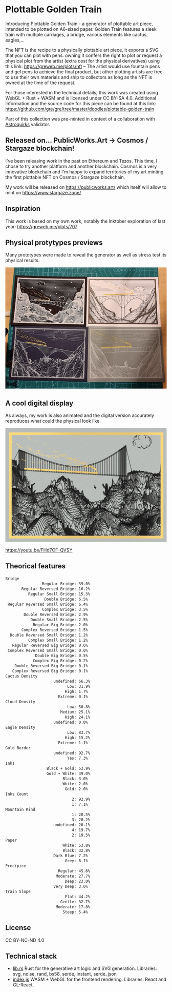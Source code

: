 <!--
Plan:
Supply: 400
Price: 888 STARS
whitelist premint 50%
Allowlist to <insertaddress> to be able to mint 60 NFT during the "pre-mint" phase, before it is "public".
-->

# Plottable Golden Train

Introducing Plottable Golden Train - a generator of plottable art piece, intended to be plotted on A6-sized paper. Golden Train features a sleek train with multiple carriages, a bridge, various elements like cactus, eagles,...

The NFT is the recipe to a physically plottable art piece, it exports a SVG that you can plot with pens. owning it confers the right to plot or request a physical plot from the artist (extra cost for the physical derivatives) using this link: https://greweb.me/plots/nft
 – The artist would use fountain pens and gel pens to achieve the final product, but other plotting artists are free to use their own materials and ship to collectors as long as the NFT is owned at the time of the request.

For those interested in the technical details, this work was created using WebGL + Rust + WASM and is licensed under CC BY-SA 4.0. Additional information and the source code for this piece can be found at this link: https://github.com/gre/gre/tree/master/doodles/plottable-golden-train

Part of this collection was pre-minted in context of a collaboration with [Astroquirks](https://astroquirks.com/) validator.

## Released on... PublicWorks.Art -> Cosmos / Stargaze blockchain!

I've been releasing work in the past on Ethereum and Tezos. This time, I chose to try another platform and another blockchain. Cosmos is a very innovative blockchain and I'm happy to expand territories of my art minting the first plottable NFT on Cosmos / Stargaze blockchain.

My work will be released on https://publicworks.art/ which itself will allow to mint on https://www.stargaze.zone/

## Inspiration

This work is based on my own work, notably the Inktober exploration of last year: https://greweb.me/plots/707

## Physical protytypes previews

Many prototypes were made to reveal the generator as well as stress test its physical results.

![](./docs/20230129_230259.jpg)

## A cool digital display

As always, my work is also animated and the digital version accurately reproduces what could the physical look like.

![](./docs/digital.jpg)

https://youtu.be/FHd7OF-QVSY

## Theorical features

```
Bridge
                Regular Bridge: 39.0%
       Regular Reversed Bridge: 16.2%
          Regular Small Bridge: 15.3%
                 Double Bridge: 6.5%
 Regular Reversed Small Bridge: 6.4%
                Complex Bridge: 3.5%
        Double Reversed Bridge: 2.9%
           Double Small Bridge: 2.5%
            Regular Big Bridge: 2.0%
       Complex Reversed Bridge: 1.5%
  Double Reversed Small Bridge: 1.2%
          Complex Small Bridge: 1.2%
   Regular Reversed Big Bridge: 0.6%
 Complex Reversed Small Bridge: 0.6%
             Double Big Bridge: 0.5%
            Complex Big Bridge: 0.2%
    Double Reversed Big Bridge: 0.1%
   Complex Reversed Big Bridge: 0.1%
Cactus Density
                     undefined: 66.3%
                           Low: 31.9%
                          High: 1.7%
                       Extreme: 0.1%
Cloud Density
                           Low: 50.8%
                        Medium: 25.1%
                          High: 24.1%
                     undefined: 0.0%
Eagle Density
                           Low: 83.7%
                          High: 15.2%
                       Extreme: 1.1%
Gold Border
                     undefined: 92.7%
                           Yes: 7.3%
Inks
                  Black + Gold: 53.9%
                  Gold + White: 39.0%
                         Black: 3.0%
                         White: 2.0%
                          Gold: 2.0%
Inks Count
                             2: 92.9%
                             1: 7.1%
Mountain Kind
                             1: 20.5%
                             3: 20.2%
                     undefined: 20.1%
                             4: 19.7%
                             2: 19.5%
Paper
                         White: 53.8%
                         Black: 32.8%
                     Dark Blue: 7.2%
                          Grey: 6.1%
Precipice
                       Regular: 45.6%
                      Moderate: 27.7%
                          Deep: 23.0%
                     Very Deep: 3.6%
Train Slope
                          Flat: 44.2%
                        Gentle: 32.7%
                      Moderate: 17.8%
                         Steep: 5.4%
```

## License

CC BY-NC-ND 4.0

## Technical stack

- [lib.rs](./rust/src/lib.rs) Rust for the generative art logic and SVG generation. Libraries: svg, noise, rand, bs58, serde, instant, serde_json
- [index.js](./index.js) WASM + WebGL for the frontend rendering. Libraries: React and GL-React.
